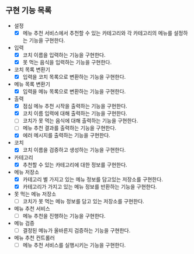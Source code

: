## 구현 기능 목록

- 설정
    - [x] 메뉴 추천 서비스에서 추천할 수 있는 카테고리와 각 카테고리의 메뉴를 설정하는 기능을 구현한다.

- 입력
    - [x] 코치 이름을 입력하는 기능을 구현한다.
    - [x] 못 먹는 음식을 입력하는 기능을 구현한다.

- 코치 목록 변환기
    - [x] 입력을 코치 목록으로 변환하는 기능을 구현한다.

- 메뉴 목록 변환기
    - [x] 입력을 메뉴 목록으로 변환하는 기능을 구현한다.

- 출력
    - [x] 점심 메뉴 추천 시작을 출력하는 기능을 구현한다.
    - [x] 코치 이름 입력에 대해 출력하는 기능을 구현한다.
    - [ ] 코치가 못 먹는 음식에 대해 출력하는 기능을 구현한다.
    - [ ] 메뉴 추천 결과를 출력하는 기능을 구현한다.
    - [x] 에러 메시지를 출력하는 기능을 구현한다.

- 코치
    - [x] 코치 이름을 검증하고 생성하는 기능을 구현한다.

- 카테고리
    - [x] 추천할 수 있는 카테고리에 대한 정보를 구현한다.

- 메뉴 저장소
    - [x] 카테고리 별 가지고 있는 메뉴 정보를 담고있는 저장소를 구현한다.
    - [x] 카테고리가 가지고 있는 메뉴 정보를 반환하는 기능을 구현한다.

- 못 먹는 메뉴 저장소
    - [ ] 코치가 못 먹는 메뉴 정보를 담고 있는 저장소를 구현한다.

- 메뉴 추천 서비스
    - [ ] 메뉴 추천을 진행하는 기능을 구현한다.

- 메뉴 검증
    - [ ] 결정된 메뉴가 올바른지 검증하는 기능을 구현한다.

- 메뉴 추천 컨트롤러
    - [ ] 메뉴 추천 서비스를 실행시키는 기능을 구현한다.